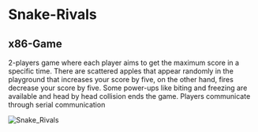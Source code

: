 # Snake-Rivals
## x86-Game
2-players game where each player aims to get the maximum score in a specific time.
There are scattered apples that appear randomly in the playground that increases your score by five, on the other hand, fires decrease your score by five. Some power-ups like biting and freezing are available 
and head by head collision ends the game.
Players communicate through serial communication

![Snake_Rivals](https://user-images.githubusercontent.com/62077516/103485403-a3cbb380-4dfe-11eb-98be-47b1d290bd10.png)

